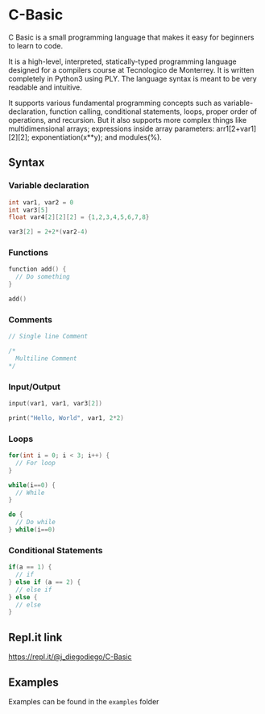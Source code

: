# C-Basic
C Basic is a small programming language that makes it easy for beginners to learn to code.

It is a high-level, interpreted, statically-typed programming language designed for a compilers course at Tecnologico de Monterrey. It is written completely in Python3 using PLY. The language syntax is meant to be very readable and intuitive.

It supports various fundamental programming concepts such as variable-declaration, function calling, conditional statements, loops, proper order of operations, and recursion. But it also supports more complex things like multidimensional arrays; expressions inside array parameters: arr1[2+var1][2][2]; exponentiation(x**y); and modules(%).

## Syntax

### Variable declaration
```c
int var1, var2 = 0 
int var3[5]
float var4[2][2][2] = {1,2,3,4,5,6,7,8}

var3[2] = 2+2*(var2-4)
```

### Functions
```c
function add() {
  // Do something
}

add()
```

### Comments
```c
// Single line Comment

/*
  Multiline Comment
*/
```

### Input/Output
```c
input(var1, var1, var3[2])

print("Hello, World", var1, 2*2)
```

### Loops
```c
for(int i = 0; i < 3; i++) {
  // For loop
}

while(i==0) {
  // While
}

do {
  // Do while
} while(i==0)
```

### Conditional Statements
```c
if(a == 1) {
  // if
} else if (a == 2) {
  // else if
} else {
  // else
}
```

## Repl.it link
https://repl.it/@j_diegodiego/C-Basic

## Examples
Examples can be found in the `examples` folder